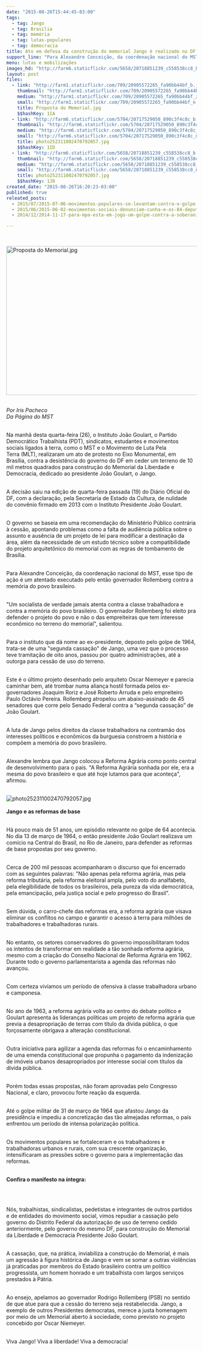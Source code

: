 ```yaml
---
date: "2015-08-26T15:44:45-03:00"
tags:
  - tag: Jango
  - tag: Brasilia
  - tag: memória
  - tag: lutas-populares
  - tag: democracia
title: Ato em defesa da construção do memorial Jango é realizado no DF
support_line: "Para Alexandre Conceição, da coordenação nacional do MST, esse tipo de ação é um atentado contra a memória do povo brasileiro. "
menu: lutas e mobilizações
images_hd: "http://farm6.staticflickr.com/5658/20718851239_c558538cc8_b.jpg"
layout: post
files:
  - link: "http://farm1.staticflickr.com/709/20905572265_fa90bb44bf_b.jpg"
    thumbnail: "http://farm1.staticflickr.com/709/20905572265_fa90bb44bf_t.jpg"
    medium: "http://farm1.staticflickr.com/709/20905572265_fa90bb44bf_z.jpg"
    small: "http://farm1.staticflickr.com/709/20905572265_fa90bb44bf_n.jpg"
    title: Proposta do Memorial.jpg
    $$hashKey: 1IA
  - link: "http://farm6.staticflickr.com/5704/20717529050_890c3f4c8c_b.jpg"
    thumbnail: "http://farm6.staticflickr.com/5704/20717529050_890c3f4c8c_t.jpg"
    medium: "http://farm6.staticflickr.com/5704/20717529050_890c3f4c8c_z.jpg"
    small: "http://farm6.staticflickr.com/5704/20717529050_890c3f4c8c_n.jpg"
    title: photo252311002470792057.jpg
    $$hashKey: 1ID
  - link: "http://farm6.staticflickr.com/5658/20718851239_c558538cc8_b.jpg"
    thumbnail: "http://farm6.staticflickr.com/5658/20718851239_c558538cc8_t.jpg"
    medium: "http://farm6.staticflickr.com/5658/20718851239_c558538cc8_z.jpg"
    small: "http://farm6.staticflickr.com/5658/20718851239_c558538cc8_n.jpg"
    title: photo252311002470792057.jpg
    $$hashKey: 1J8
created_date: "2015-08-26T16:20:23-03:00"
published: true
releated_posts:
  - 2015/07/2015-07-06-movimentos-populares-se-levantam-contra-o-golpe.md
  - 2015/06/2015-06-02-movimentos-sociais-denunciam-cunha-e-os-84-deputados-que-mudaram-seus-votos.md
  - 2014/12/2014-11-17-para-mpa-esta-em-jogo-um-golpe-contra-a-soberania-nacional.md

---
```

<p>&nbsp;</p>

<p><img alt="Proposta do Memorial.jpg" height="393" src="http://farm1.staticflickr.com/709/20905572265_fa90bb44bf_b.jpg" width="700" /></p>

<p><br />
<em>Por Iris Pacheco<br />
Da P&aacute;gina do MST</em></p>

<p><br />
Na manh&atilde; desta quarta-feira (26), o Instituto Jo&atilde;o Goulart, o Partido Democr&aacute;tico Trabalhista (PDT), sindicatos, estudantes e&nbsp;movimentos sociais ligados &agrave;&nbsp;terra,&nbsp;como o MST e o Movimento de Luta Pela Terra&nbsp;(MLT), realizaram um ato de protesto no Eixo Monumental, em Bras&iacute;lia, contra a desist&ecirc;ncia do governo do DF em ceder um terreno de 10 mil metros quadrados para constru&ccedil;&atilde;o do Memorial da Liberdade e Democracia, dedicado ao presidente Jo&atilde;o Goulart, o Jango.</p>

<p><br />
A decis&atilde;o saiu na edi&ccedil;&atilde;o de quarta-feira passada (19) do Di&aacute;rio Oficial do DF, com a declara&ccedil;&atilde;o, pela Secretaria de Estado da Cultura, de nulidade do&nbsp;conv&ecirc;nio firmado em 2013 com o Instituto Presidente Jo&atilde;o Goulart.</p>

<p><br />
O governo se baseia em uma recomenda&ccedil;&atilde;o do Minist&eacute;rio P&uacute;blico contr&aacute;ria &agrave; cess&atilde;o, apontando problemas como a falta de audi&ecirc;ncia p&uacute;blica sobre o assunto e aus&ecirc;ncia de um projeto de lei para modificar a destina&ccedil;&atilde;o da &aacute;rea, al&eacute;m da necessidade de um estudo t&eacute;cnico sobre a compatibilidade do projeto arquitet&ocirc;nico do memorial com as regras de tombamento de Bras&iacute;lia.</p>

<p><br />
Para Alexandre Concei&ccedil;&atilde;o, da coordena&ccedil;&atilde;o nacional do MST, esse tipo de a&ccedil;&atilde;o &eacute; um atentado executado pelo ent&atilde;o governador Rollemberg contra a mem&oacute;ria do povo brasileiro.&nbsp;</p>

<p><br />
&quot;Um socialista de verdade jamais atenta contra a classe trabalhadora e contra a mem&oacute;ria do povo brasileiro. O governador Rollemberg foi eleito pra defender o projeto do povo e n&atilde;o o das empreiteiras que tem interesse econ&ocirc;mico no terreno do memorial&quot;, salientou.</p>

<p><br />
Para o instituto que d&aacute; nome ao ex-presidente, deposto pelo golpe de 1964, trata-se de uma &quot;segunda cassa&ccedil;&atilde;o&quot; de Jango, uma vez que o processo teve tramita&ccedil;&atilde;o de oito anos, passou por quatro administra&ccedil;&otilde;es, at&eacute; a outorga para cess&atilde;o de uso do terreno.&nbsp;</p>

<p><br />
Este &eacute; o &uacute;ltimo projeto desenhado pelo arquiteto Oscar Niemeyer e parecia caminhar bem, at&eacute; trombar numa alian&ccedil;a hostil formada pelos ex-governadores Joaquim Roriz e Jos&eacute; Roberto Arruda e pelo empreiteiro Paulo Oct&aacute;vio Pereira. Rollemberg atropelou um abaixo-assinado de 45 senadores que corre pelo Senado Federal contra a &ldquo;segunda cassa&ccedil;&atilde;o&rdquo; de Jo&atilde;o Goulart.</p>

<p><br />
A luta de Jango pelos direitos da classe trabalhadora na contram&atilde;o dos interesses pol&iacute;ticos e econ&ocirc;micos da burguesia constroem a hist&oacute;ria e comp&otilde;em a mem&oacute;ria do povo brasileiro.&nbsp;</p>

<p><br />
Alexandre lembra que Jango colocou a Reforma Agr&aacute;ria como ponto central de desenvolvimento para o pa&iacute;s. &quot;A Reforma Agr&aacute;ria sonhada por ele, era a mesma do povo brasileiro e que at&eacute; hoje lutamos para que aconte&ccedil;a&quot;, afirmou.<br />
&nbsp;</p>

<p><img alt="photo252311002470792057.jpg" src="http://farm6.staticflickr.com/5704/20717529050_890c3f4c8c_b.jpg" /><br />
<br />
<strong>Jango e as reformas de base&nbsp;</strong></p>

<p><br />
H&aacute; pouco mais de 51 anos, um epis&oacute;dio relevante no golpe de 64 acontecia. No dia 13 de mar&ccedil;o de 1964, o ent&atilde;o presidente Jo&atilde;o Goulart realizava um com&iacute;cio na Central do Brasil, no Rio de Janeiro, para defender as reformas de base propostas por seu governo.</p>

<p><br />
Cerca de 200 mil pessoas acompanharam o discurso que foi encerrado com as seguintes palavras: &quot;N&atilde;o apenas pela reforma agr&aacute;ria, mas pela reforma tribut&aacute;ria, pela reforma eleitoral ampla, pelo voto do analfabeto, pela elegibilidade de todos os brasileiros, pela pureza da vida democr&aacute;tica, pela emancipa&ccedil;&atilde;o, pela justi&ccedil;a social e pelo progresso do Brasil&quot;.</p>

<p><br />
Sem d&uacute;vida, o carro-chefe das reformas era, a reforma agr&aacute;ria que visava eliminar os conflitos no campo e garantir o acesso &agrave; terra para milh&otilde;es de trabalhadores e trabalhadoras rurais.</p>

<p><br />
No entanto, os setores conservadores do governo impossibilitaram todos os intentos de transformar em realidade a t&atilde;o sonhada reforma agr&aacute;ria, mesmo com a cria&ccedil;&atilde;o do Conselho Nacional de Reforma Agr&aacute;ria em 1962. Durante todo o governo parlamentarista a agenda das reformas n&atilde;o avan&ccedil;ou.</p>

<p><br />
Com certeza viv&iacute;amos um per&iacute;odo de ofensiva &agrave; classe trabalhadora urbano e camponesa.</p>

<p><br />
No ano de 1963, a reforma agr&aacute;ria volta ao centro do debate pol&iacute;tico e Goulart apresenta &agrave;s lideran&ccedil;as pol&iacute;ticas um projeto de reforma agr&aacute;ria que previa a desapropria&ccedil;&atilde;o de terras com t&iacute;tulo da d&iacute;vida p&uacute;blica, o que for&ccedil;osamente obrigava a altera&ccedil;&atilde;o constitucional.</p>

<p><br />
Outra iniciativa para agilizar a agenda das reformas foi o encaminhamento de uma emenda constitucional que propunha o pagamento da indeniza&ccedil;&atilde;o de im&oacute;veis urbanos desapropriados por interesse social com t&iacute;tulos da d&iacute;vida p&uacute;blica.</p>

<p><br />
Por&eacute;m todas essas propostas, n&atilde;o foram aprovadas pelo Congresso Nacional, e claro, provocou forte rea&ccedil;&atilde;o da esquerda.</p>

<p><br />
At&eacute; o golpe militar de 31 de mar&ccedil;o de 1964 que afastou Jango da presid&ecirc;ncia e impediu a concretiza&ccedil;&atilde;o das t&atilde;o almejadas reformas, o pa&iacute;s enfrentou um per&iacute;odo de intensa polariza&ccedil;&atilde;o pol&iacute;tica.</p>

<p><br />
Os movimentos populares se fortaleceram e os trabalhadores e trabalhadoras urbanos e rurais, com sua crescente organiza&ccedil;&atilde;o, intensificaram as press&otilde;es sobre o governo para a implementa&ccedil;&atilde;o das reformas.&nbsp;</p>

<p><br />
<strong>Confira o manifesto na &iacute;ntegra:&nbsp;</strong></p>

<p>&nbsp;</p>

<p><br />
N&oacute;s, trabalhistas, sindicalistas, pedetistas e integrantes de outros partidos e de entidades do movimento social, vimos repudiar a cassa&ccedil;&atilde;o pelo governo do Distrito Federal da autoriza&ccedil;&atilde;o de uso de terreno cedido anteriormente, pelo governo do mesmo DF, para constru&ccedil;&atilde;o do Memorial da Liberdade e Democracia Presidente Jo&atilde;o Goulart.</p>

<p><br />
A cassa&ccedil;&atilde;o, que, na pr&aacute;tica, inviabiliza a constru&ccedil;&atilde;o do Memorial, &eacute; mais um agress&atilde;o &agrave; figura hist&oacute;rica de Jango e vem se somar a outras viol&ecirc;ncias j&aacute; praticadas por membros do Estado brasileiro contra um pol&iacute;tico progressista, um homem honrado e um trabalhista com largos servi&ccedil;os prestados &agrave; P&aacute;tria.</p>

<p><br />
Ao ensejo, apelamos ao governador Rodrigo Rollemberg (PSB) no sentido de que atue para que a cess&atilde;o do terreno seja restabelecida. Jango, a exemplo de outros Presidentes democratas, merece a justa homenagem por meio de um Memorial aberto &agrave; sociedade, como previsto no projeto concebido por Oscar Niemeyer.</p>

<p><br />
Viva Jango! Viva a liberdade! Viva a democracia!</p>
